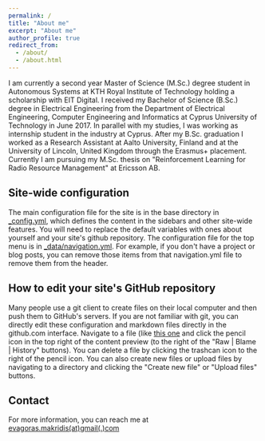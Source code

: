 ```yaml
---
permalink: /
title: "About me"
excerpt: "About me"
author_profile: true
redirect_from: 
  - /about/
  - /about.html
---
```


I am currently a second year Master of Science (M.Sc.) degree student in Autonomous Systems at KTH Royal Institute of Technology holding a scholarship with EIT Digital. I received my Bachelor of Science (B.Sc.) degree in Electrical Engineering from the Department of Electrical Engineering, Computer Engineering and Informatics at Cyprus University of Technology in June 2017. In parallel with my studies, I was working as internship student in the industry at Cyprus. After my B.Sc. graduation I worked as a Research Assistant at Aalto University, Finland and at the University of Lincoln, United Kingdom through the Erasmus+ placement. Currently I am pursuing my M.Sc. thesis on "Reinforcement Learning for Radio Resource Management" at Ericsson AB. 

Site-wide configuration
------
The main configuration file for the site is in the base directory in [_config.yml](https://github.com/academicpages/academicpages.github.io/blob/master/_config.yml), which defines the content in the sidebars and other site-wide features. You will need to replace the default variables with ones about yourself and your site's github repository. The configuration file for the top menu is in [_data/navigation.yml](https://github.com/academicpages/academicpages.github.io/blob/master/_data/navigation.yml). For example, if you don't have a project or blog posts, you can remove those items from that navigation.yml file to remove them from the header. 

How to edit your site's GitHub repository
------
Many people use a git client to create files on their local computer and then push them to GitHub's servers. If you are not familiar with git, you can directly edit these configuration and markdown files directly in the github.com interface. Navigate to a file (like [this one](https://github.com/academicpages/academicpages.github.io/blob/master/_talks/2012-03-01-talk-1.md) and click the pencil icon in the top right of the content preview (to the right of the "Raw | Blame | History" buttons). You can delete a file by clicking the trashcan icon to the right of the pencil icon. You can also create new files or upload files by navigating to a directory and clicking the "Create new file" or "Upload files" buttons. 

Contact
------
For more information, you can reach me at [evagoras.makridis(at)gmail(.)com](mailto:evagoras.makridis@gmail.com)
